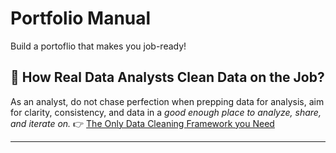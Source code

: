 # Portfolio Manual
Build a portoflio that makes you job-ready!

## 🧼 How Real Data Analysts Clean Data on the Job?
As an analyst, do not chase perfection when prepping data for analysis, aim for clarity, consistency, and data in a *good enough place to analyze, share, and iterate on.*
👉 [The Only Data Cleaning Framework you Need](https://github.com/berni-ai/portfolio-manual/blob/main/datacleaning-framework.md)

---
